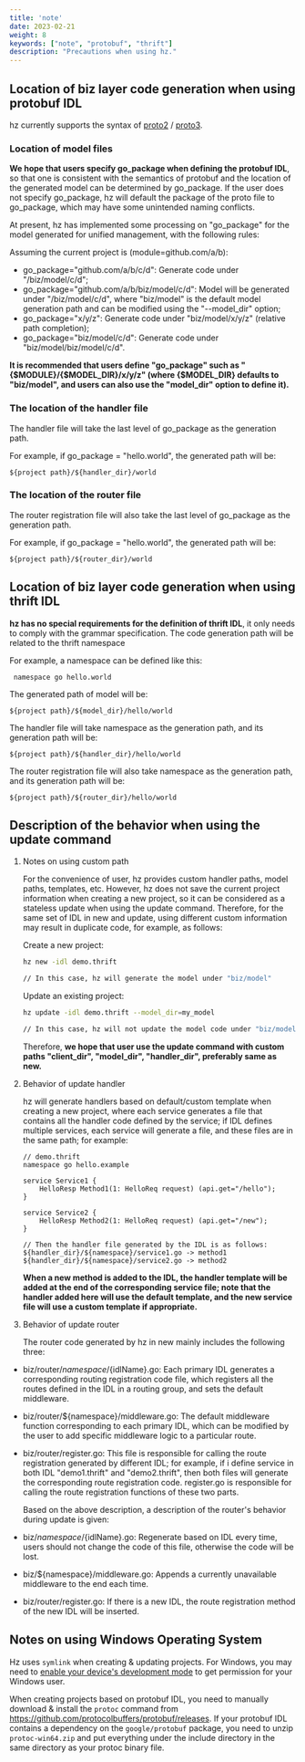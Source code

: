 ```yaml
---
title: 'note'
date: 2023-02-21
weight: 8
keywords: ["note", "protobuf", "thrift"]
description: "Precautions when using hz."
---
```

## Location of biz layer code generation when using protobuf IDL

hz currently supports the syntax of [proto2](https://developers.google.com/protocol-buffers/docs/proto) / [proto3](https://developers.google.com/protocol-buffers/docs/proto3).

### Location of model files

**We hope that users specify go_package when defining the protobuf IDL**, so that one is consistent with the semantics of protobuf and the location of the generated model can be determined by go_package. If the user does not specify go_package, hz will default the package of the proto file to go_package, which may have some unintended naming conflicts.

At present, hz has implemented some processing on "go_package" for the model generated for unified management, with the following rules:

Assuming the current project is (module=github.com/a/b):

- go_package="github.com/a/b/c/d": Generate code under "/biz/model/c/d";
- go_package="github.com/a/b/biz/model/c/d": Model will be generated under "/biz/model/c/d", where "biz/model" is the default model generation path and can be modified using the "--model_dir" option;
- go_package="x/y/z": Generate code under "biz/model/x/y/z" (relative path completion);
- go_package="biz/model/c/d": Generate code under "biz/model/biz/model/c/d".
  
**It is recommended that users define "go_package" such as "{$MODULE}/{$MODEL_DIR}/x/y/z" (where {$MODEL_DIR} defaults to "biz/model", and users can also use the "model_dir" option to define it).**

### The location of the handler file

The handler file will take the last level of go_package as the generation path.

For example, if go_package = "hello.world", the generated path will be:

`${project path}/${handler_dir}/world`

### The location of the router file

The router registration file will also take the last level of go_package as the generation path.

For example, if go_package = "hello.world", the generated path will be:

`${project path}/${router_dir}/world`

## Location of biz layer code generation when using thrift IDL

**hz has no special requirements for the definition of thrift IDL**, it only needs to comply with the grammar specification. The code generation path will be related to the thrift namespace

For example, a namespace can be defined like this:

```thrift
 namespace go hello.world
```

The generated path of model will be:

`${project path}/${model_dir}/hello/world`

The handler file will take namespace as the generation path, and its generation path will be:

`${project path}/${handler_dir}/hello/world`

The router registration file will also take namespace as the generation path, and its generation path will be:

`${project path}/${router_dir}/hello/world`

## Description of the behavior when using the update command

1. Notes on using custom path

    For the convenience of user, hz provides custom handler paths, model paths, templates, etc. However, hz does not save the current project information when creating a new project, so it can be considered as a stateless update when using the update command. Therefore, for the same set of IDL in new and update, using different custom information may result in duplicate code, for example, as follows:

    Create a new project:

    ```bash
    hz new -idl demo.thrift

    // In this case, hz will generate the model under "biz/model"
    ```

    Update an existing project:

    ```bash
    hz update -idl demo.thrift --model_dir=my_model

    // In this case, hz will not update the model code under "biz/model", but under "my_model"; then the code under "biz/model" and "my_model" will be duplicated, and the new handler will depend on "my_model",while the previous handler will depend on "biz/model". In this case, you need to delete & change some code manually.
    ```

    Therefore, **we hope that user use the update command with custom paths "client_dir", "model_dir", "handler_dir", preferably same as new.**

2. Behavior of update handler

    hz will generate handlers based on default/custom template when creating a new project, where each service generates a file that contains all the handler code defined by the service; if IDL defines multiple services, each service will generate a file, and these files are in the same path; for example:

    ```thrift
    // demo.thrift
    namespace go hello.example

    service Service1 {
        HelloResp Method1(1: HelloReq request) (api.get="/hello");
    }

    service Service2 {
        HelloResp Method2(1: HelloReq request) (api.get="/new");
    }

    // Then the handler file generated by the IDL is as follows:
    ${handler_dir}/${namespace}/service1.go -> method1
    ${handler_dir}/${namespace}/service2.go -> method2
    ```

    **When a new method is added to the IDL, the handler template will be added at the end of the corresponding service file; note that the handler added here will use the default template, and the new service file will use a custom template if appropriate.**

3. Behavior of update router

    The router code generated by hz in new mainly includes the following three:

- biz/router/${namespace}/${idlName}.go: Each primary IDL generates a corresponding routing registration code file, which registers all the routes defined in the IDL in a routing group, and sets the default middleware.

<!---->

- biz/router/${namespace}/middleware.go: The default middleware function corresponding to each primary IDL, which can be modified by the user to add specific middleware logic to a particular route.

<!---->

- biz/router/register.go: This file is responsible for calling the route registration generated by different IDL; for example, if i define service in both IDL "demo1.thrift" and "demo2.thrift", then both files will generate the corresponding route registration code. register.go is responsible for calling the route registration functions of these two parts.

    Based on the above description, a description of the router's behavior during update is given:

- biz/${namespace}/${idlName}.go: Regenerate based on IDL every time, users should not change the code of this file, otherwise the code will be lost.

<!---->

- biz/${namespace}/middleware.go: Appends a currently unavailable middleware to the end each time.

<!---->

- biz/router/register.go: If there is a new IDL, the route registration method of the new IDL will be inserted.

## Notes on using Windows Operating System

Hz uses `symlink` when creating & updating projects. For Windows, you may need to [enable your device's development mode](https://learn.microsoft.com/en-us/windows/apps/get-started/enable-your-device-for-development) to get permission for your Windows user.

When creating projects based on protobuf IDL, you need to manually download & install the `protoc` command from <https://github.com/protocolbuffers/protobuf/releases>. If your protobuf IDL contains a dependency on the `google/protobuf` package, you need to unzip `protoc-win64.zip` and put everything under the include directory in the same directory as your protoc binary file.
